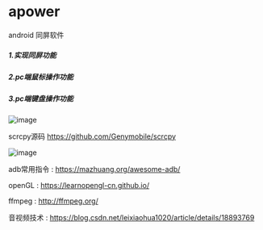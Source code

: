# apower
android 同屏软件

##### 1.实现同屏功能

##### 2.pc端鼠标操作功能

##### 3.pc端键盘操作功能

![image](https://file.zousiliang.com/qt_one_dog_0001.png)

 scrcpy源码  https://github.com/Genymobile/scrcpy

![image](https://file.zousiliang.com/scrcpy_source_001.png)

adb常用指令 : https://mazhuang.org/awesome-adb/

openGL : https://learnopengl-cn.github.io/

ffmpeg : http://ffmpeg.org/

音视频技术 : https://blog.csdn.net/leixiaohua1020/article/details/18893769

